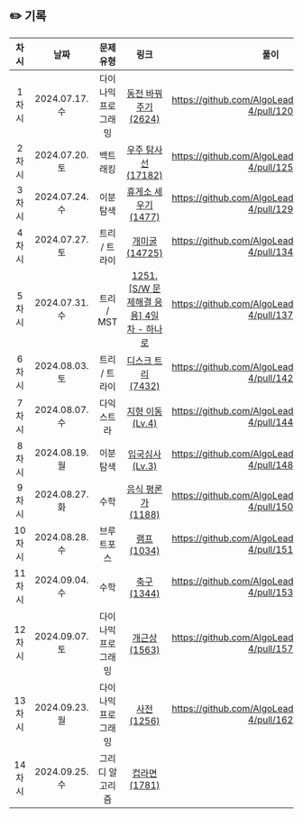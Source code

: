 ## ✏️ 기록   

| 차시 | 날짜 | 문제유형 | 링크 | 풀이 |
|:---:|:---:|:-----:|:---:|:---:|
| 1차시 | 2024.07.17.수 | 다이나믹 프로그래밍 | [동전 바꿔주기(2624)](https://www.acmicpc.net/problem/2624) | https://github.com/AlgoLeadMe/AlgoLeadMe-4/pull/120 |
| 2차시 | 2024.07.20.토 | 백트래킹 | [우주 탐사선(17182)](https://www.acmicpc.net/problem/17182) | https://github.com/AlgoLeadMe/AlgoLeadMe-4/pull/125 |
| 3차시 | 2024.07.24.수 | 이분 탐색 | [휴게소 세우기(1477)](https://www.acmicpc.net/problem/1477) | https://github.com/AlgoLeadMe/AlgoLeadMe-4/pull/129 |
| 4차시 | 2024.07.27.토 | 트리 / 트라이 | [개미굴(14725)](https://www.acmicpc.net/problem/14725) | https://github.com/AlgoLeadMe/AlgoLeadMe-4/pull/134 |
| 5차시 | 2024.07.31.수 | 트리 / MST | [1251. [S/W 문제해결 응용] 4일차 - 하나로](https://swexpertacademy.com/main/code/problem/problemDetail.do?contestProbId=AV15StKqAQkCFAYD) | https://github.com/AlgoLeadMe/AlgoLeadMe-4/pull/137 |
| 6차시 | 2024.08.03.토 | 트리 / 트라이 | [디스크 트리(7432)](https://www.acmicpc.net/problem/7432) | https://github.com/AlgoLeadMe/AlgoLeadMe-4/pull/142 |
| 7차시 | 2024.08.07.수 | 다익스트라 | [지형 이동(Lv.4)](https://school.programmers.co.kr/learn/courses/30/lessons/62050) | https://github.com/AlgoLeadMe/AlgoLeadMe-4/pull/144 |
| 8차시 | 2024.08.19.월 | 이분 탐색 | [입국심사(Lv.3)](https://school.programmers.co.kr/learn/courses/30/lessons/43238) | https://github.com/AlgoLeadMe/AlgoLeadMe-4/pull/148 |
| 9차시 | 2024.08.27.화 | 수학 | [음식 평론가(1188)](https://www.acmicpc.net/problem/1188) | https://github.com/AlgoLeadMe/AlgoLeadMe-4/pull/150 |
| 10차시 | 2024.08.28.수 | 브루트포스 | [램프(1034)](https://www.acmicpc.net/problem/1034) | https://github.com/AlgoLeadMe/AlgoLeadMe-4/pull/151 |
| 11차시 | 2024.09.04.수 | 수학 | [축구(1344)](https://www.acmicpc.net/problem/1344) | https://github.com/AlgoLeadMe/AlgoLeadMe-4/pull/153 |
| 12차시 | 2024.09.07.토 | 다이나믹 프로그래밍 | [개근상(1563)](https://www.acmicpc.net/problem/1563) | https://github.com/AlgoLeadMe/AlgoLeadMe-4/pull/157 |
| 13차시 | 2024.09.23.월 | 다이나믹 프로그래밍 | [사전(1256)](https://www.acmicpc.net/problem/1256) | https://github.com/AlgoLeadMe/AlgoLeadMe-4/pull/162 |
| 14차시 | 2024.09.25.수 | 그리디 알고리즘 | [컵라면(1781)](https://www.acmicpc.net/problem/1781) |  |